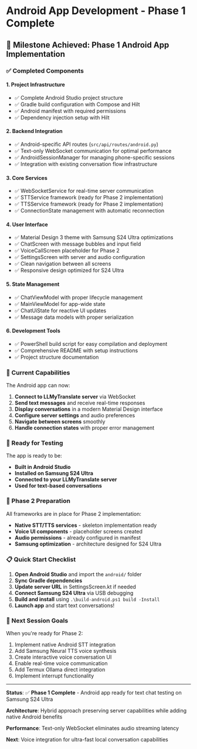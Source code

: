 # Android App Development - Phase 1 Complete

## 🎉 Milestone Achieved: Phase 1 Android App Implementation

### ✅ Completed Components

#### 1. **Project Infrastructure**
- ✅ Complete Android Studio project structure
- ✅ Gradle build configuration with Compose and Hilt
- ✅ Android manifest with required permissions
- ✅ Dependency injection setup with Hilt

#### 2. **Backend Integration**
- ✅ Android-specific API routes (`src/api/routes/android.py`)
- ✅ Text-only WebSocket communication for optimal performance
- ✅ AndroidSessionManager for managing phone-specific sessions
- ✅ Integration with existing conversation flow infrastructure

#### 3. **Core Services**
- ✅ WebSocketService for real-time server communication
- ✅ STTService framework (ready for Phase 2 implementation)
- ✅ TTSService framework (ready for Phase 2 implementation)
- ✅ ConnectionState management with automatic reconnection

#### 4. **User Interface**
- ✅ Material Design 3 theme with Samsung S24 Ultra optimizations
- ✅ ChatScreen with message bubbles and input field
- ✅ VoiceCallScreen placeholder for Phase 2
- ✅ SettingsScreen with server and audio configuration
- ✅ Clean navigation between all screens
- ✅ Responsive design optimized for S24 Ultra

#### 5. **State Management**
- ✅ ChatViewModel with proper lifecycle management
- ✅ MainViewModel for app-wide state
- ✅ ChatUiState for reactive UI updates
- ✅ Message data models with proper serialization

#### 6. **Development Tools**
- ✅ PowerShell build script for easy compilation and deployment
- ✅ Comprehensive README with setup instructions
- ✅ Project structure documentation

### 📱 Current Capabilities

The Android app can now:
1. **Connect to LLMyTranslate server** via WebSocket
2. **Send text messages** and receive real-time responses
3. **Display conversations** in a modern Material Design interface
4. **Configure server settings** and audio preferences
5. **Navigate between screens** smoothly
6. **Handle connection states** with proper error management

### 🚀 Ready for Testing

The app is ready to be:
- **Built in Android Studio**
- **Installed on Samsung S24 Ultra**
- **Connected to your LLMyTranslate server**
- **Used for text-based conversations**

### 🔄 Phase 2 Preparation

All frameworks are in place for Phase 2 implementation:
- **Native STT/TTS services** - skeleton implementation ready
- **Voice UI components** - placeholder screens created
- **Audio permissions** - already configured in manifest
- **Samsung optimization** - architecture designed for S24 Ultra

### 📋 Quick Start Checklist

1. **Open Android Studio** and import the `android/` folder
2. **Sync Gradle dependencies**
3. **Update server URL** in SettingsScreen.kt if needed
4. **Connect Samsung S24 Ultra** via USB debugging
5. **Build and install** using `.\build-android.ps1 build -Install`
6. **Launch app** and start text conversations!

### 🎯 Next Session Goals

When you're ready for Phase 2:
1. Implement native Android STT integration
2. Add Samsung Neural TTS voice synthesis
3. Create interactive voice conversation UI
4. Enable real-time voice communication
5. Add Termux Ollama direct integration
6. Implement interrupt functionality

---

**Status**: ✅ **Phase 1 Complete** - Android app ready for text chat testing on Samsung S24 Ultra

**Architecture**: Hybrid approach preserving server capabilities while adding native Android benefits

**Performance**: Text-only WebSocket eliminates audio streaming latency

**Next**: Voice integration for ultra-fast local conversation capabilities
